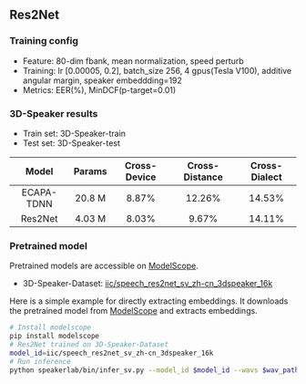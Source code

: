 ## Res2Net

### Training config
- Feature: 80-dim fbank, mean normalization, speed perturb
- Training: lr [0.00005, 0.2], batch_size 256, 4 gpus(Tesla V100), additive angular margin, speaker embeddding=192
- Metrics: EER(%), MinDCF(p-target=0.01)

### 3D-Speaker results
- Train set: 3D-Speaker-train
- Test set: 3D-Speaker-test

| Model | Params | Cross-Device | Cross-Distance | Cross-Dialect |
|:-----:|:------:| :------:|:------:|:------:|
| ECAPA-TDNN | 20.8 M | 8.87% | 12.26% | 14.53% |
| Res2Net | 4.03 M | 8.03% | 9.67% | 14.11% |

### Pretrained model
Pretrained models are accessible on [ModelScope](https://www.modelscope.cn/models?page=1&tasks=speaker-verification&type=audio).

- 3D-Speaker-Dataset: [iic/speech_res2net_sv_zh-cn_3dspeaker_16k](https://modelscope.cn/models/iic/speech_res2net_sv_zh-cn_3dspeaker_16k)

Here is a simple example for directly extracting embeddings. It downloads the pretrained model from [ModelScope](https://www.modelscope.cn/models) and extracts embeddings.
``` sh
# Install modelscope
pip install modelscope
# Res2Net trained on 3D-Speaker-Dataset
model_id=iic/speech_res2net_sv_zh-cn_3dspeaker_16k
# Run inference
python speakerlab/bin/infer_sv.py --model_id $model_id --wavs $wav_path
```

